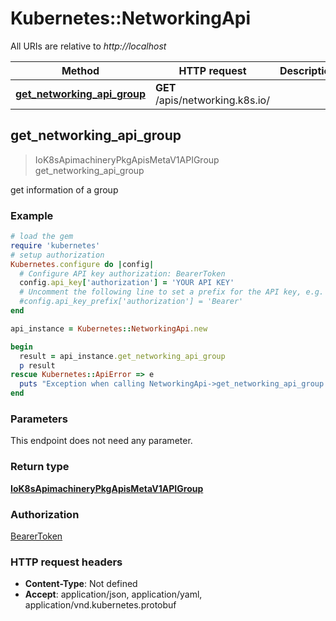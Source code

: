 # Kubernetes::NetworkingApi

All URIs are relative to *http://localhost*

Method | HTTP request | Description
------------- | ------------- | -------------
[**get_networking_api_group**](NetworkingApi.md#get_networking_api_group) | **GET** /apis/networking.k8s.io/ | 



## get_networking_api_group

> IoK8sApimachineryPkgApisMetaV1APIGroup get_networking_api_group



get information of a group

### Example

```ruby
# load the gem
require 'kubernetes'
# setup authorization
Kubernetes.configure do |config|
  # Configure API key authorization: BearerToken
  config.api_key['authorization'] = 'YOUR API KEY'
  # Uncomment the following line to set a prefix for the API key, e.g. 'Bearer' (defaults to nil)
  #config.api_key_prefix['authorization'] = 'Bearer'
end

api_instance = Kubernetes::NetworkingApi.new

begin
  result = api_instance.get_networking_api_group
  p result
rescue Kubernetes::ApiError => e
  puts "Exception when calling NetworkingApi->get_networking_api_group: #{e}"
end
```

### Parameters

This endpoint does not need any parameter.

### Return type

[**IoK8sApimachineryPkgApisMetaV1APIGroup**](IoK8sApimachineryPkgApisMetaV1APIGroup.md)

### Authorization

[BearerToken](../README.md#BearerToken)

### HTTP request headers

- **Content-Type**: Not defined
- **Accept**: application/json, application/yaml, application/vnd.kubernetes.protobuf

